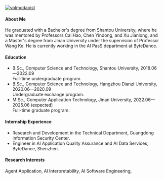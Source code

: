 [![volmodaoist](https://img.shields.io/badge/volmodaoist-github-blue?logo=github)](https://github.com/volmodaoist)

#### About Me
He graduated with a Bachelor's degree from Shantou University, where he was mentored by Professors Cai Hao, Chen Yindong, and Xu Jianlong, and a Master's degree from Jinan University under the supervision of Professor Wang Ke. He is currently working in the AI PasS department at ByteDance.

#### Education
- B.Sc., Computer Science and Technology, Shantou University, 2018.06—2022.09  
Full-time undergraduate program.
- B.Sc., Computer Science and Technology, Hangzhou Dianzi University, 2020.06—2020.09  
Undergraduate exchange program.
- M.Sc., Computer Application Technology, Jinan University, 2022.06—2025.06 (expected)  
Full-time graduate program.


#### Internship Experience
- Research and Development in the Technical Department, Guangdong Information Security Center.
- Engineer in AI Application Quality Assurance and AI Data Services, ByteDance, Shenzhen.

<!-- 实习经历可考虑展开 -->
<!-- 在实习期间参与境内外敏感舆情分析项目，主要使用 Go 和 Python 进行开发，通过定时运行多组爬虫任务采集主流媒体及论坛数据，并开展测试、开发及基于 NLP 的舆情分析工作。本人定位并修复两类关键 Bug：UI 交互失效与 Cronjob 定时任务启动失败；同时完成两项优化：引入 JSON Schema 实现抓取数据的自动化格式校验，节省 1–3 人天校验成本；通过分块缓存策略优化日志写入逻辑，使其平均写入耗时降至原来的 25% 左右。 -->


#### Research Interests
Agent Application,  AI Interpretability, AI Software Engineering,

